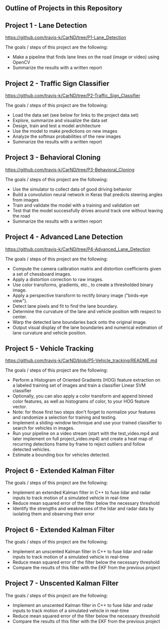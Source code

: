 Outline of Projects in this Repository
---

Project 1 - Lane Detection
---
https://github.com/travis-k/CarND/tree/P1-Lane_Detection

The goals / steps of this project are the following:

* Make a pipeline that finds lane lines on the road (image or video) using OpenCV
* Summarize the results with a written report

Project 2 - Traffic Sign Classifier
---
https://github.com/travis-k/CarND/tree/P2-Traffic_Sign_Classifier

The goals / steps of this project are the following:

* Load the data set (see below for links to the project data set)
* Explore, summarize and visualize the data set
* Design, train and test a model architecture
* Use the model to make predictions on new images
* Analyze the softmax probabilities of the new images
* Summarize the results with a written report

Project 3 - Behavioral Cloning
---
https://github.com/travis-k/CarND/tree/P3-Behavioral_Cloning

The goals / steps of this project are the following:

* Use the simulator to collect data of good driving behavior
* Build a convolution neural network in Keras that predicts steering angles from images
* Train and validate the model with a training and validation set
* Test that the model successfully drives around track one without leaving the road
* Summarize the results with a written report

Project 4 - Advanced Lane Detection
---
https://github.com/travis-k/CarND/tree/P4-Advanced_Lane_Detection

The goals / steps of this project are the following:

* Compute the camera calibration matrix and distortion coefficients given a set of chessboard images.
* Apply a distortion correction to raw images.
* Use color transforms, gradients, etc., to create a thresholded binary image.
* Apply a perspective transform to rectify binary image ("birds-eye view").
* Detect lane pixels and fit to find the lane boundary.
* Determine the curvature of the lane and vehicle position with respect to center.
* Warp the detected lane boundaries back onto the original image.
* Output visual display of the lane boundaries and numerical estimation of lane curvature and vehicle position.

Project 5 - Vehicle Tracking
---
https://github.com/travis-k/CarND/blob/P5-Vehicle_tracking/README.md

The goals / steps of this project are the following:

* Perform a Histogram of Oriented Gradients (HOG) feature extraction on a labeled training set of images and train a classifier Linear SVM classifier
* Optionally, you can also apply a color transform and append binned color features, as well as histograms of color, to your HOG feature vector. 
* Note: for those first two steps don't forget to normalize your features and randomize a selection for training and testing.
* Implement a sliding-window technique and use your trained classifier to search for vehicles in images.
* Run your pipeline on a video stream (start with the test_video.mp4 and later implement on full project_video.mp4) and create a heat map of recurring detections frame by frame to reject outliers and follow detected vehicles.
* Estimate a bounding box for vehicles detected.

Project 6 - Extended Kalman Filter
---
The goals / steps of this project are the following:

* Implement an extended Kalman filter in C++ to fuse lidar and radar inputs to track motion of a simulated vehicle in real-time
* Reduce mean squared error of the filter below the necessary threshold
* Identify the strengths and weaknesses of the lidar and radar data by isolating them and observing their error

Project 6 - Extended Kalman Filter
---
The goals / steps of this project are the following:

* Implement an unscented Kalman filter in C++ to fuse lidar and radar inputs to track motion of a simulated vehicle in real-time
* Reduce mean squared error of the filter below the necessary threshold
* Compare the results of this filter with the EKF from the previous project

Project 7 - Unscented Kalman Filter
---
The goals / steps of this project are the following:

* Implement an unscented Kalman filter in C++ to fuse lidar and radar inputs to track motion of a simulated vehicle in real-time
* Reduce mean squared error of the filter below the necessary threshold
* Compare the results of this filter with the EKF from the previous project

